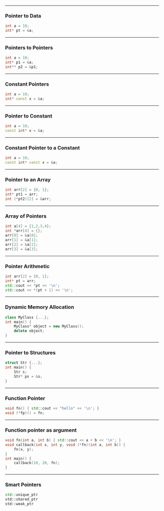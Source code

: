 
-------------------------------
### Pointer to Data
```cpp
int a = 10;
int* pt = &a;
```
-------------------------------
### Pointers to Pointers
```cpp
int a = 10;
int* p1 = &a;
int** p2 = &p1;
```
-------------------------------
### Constant Pointers
```cpp
int a = 10;
int* const x = &a;
```
-------------------------------
### Pointer to Constant
```cpp
int a = 10;
const int* x = &a;
```
-------------------------------
### Constant Pointer to a Constant
```cpp
int a = 10;
const int* const x = &a;
```
-------------------------------
### Pointer to an Array
```cpp
int arr[2] = {0, 1};
int* pt1 = arr;
int (*pt2)[2] = &arr;
```
-------------------------------
### Array of Pointers
```cpp
int a[4] = {1,2,3,4};
int *arr[4] = {};
arr[0] = &a[0];
arr[1] = &a[1];
arr[2] = &a[2];
arr[3] = &a[3];
```
-------------------------------
### Pointer Arithmetic
```cpp
int arr[2] = {0, 1};
int* pt = arr;
std::cout << *pt << '\n';
std::cout << *(pt + 1) << '\n';
```
-------------------------------
### Dynamic Memory Allocation
```cpp
class MyClass {...};
int main() {
	MyClass* object = new MyClass();
	delete object;
}
```
-------------------------------
### Pointer to Structures
```cpp
struct Str {...};
int main() {
	Str s;
	Str* ps = &s;
}
```
-------------------------------
### Function Pointer
```cpp
void fn() { std::cout << "hello" << '\n'; }
void (*fp)() = fn;
```
-------------------------------
### Function pointer as argument
```cpp
void fn(int a, int b) { std::cout << a + b << '\n'; }
void callback(int x, int y, void (*fn)(int a, int b)) {
	fn(x, y);
}
int main() {
	callback(10, 20, fn);
}
```
-------------------------------
### Smart Pointers
```cpp
std::unique_ptr
std::shared_ptr
std::weak_ptr
```